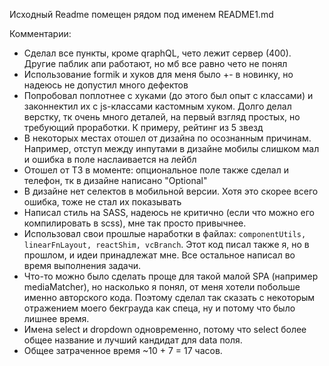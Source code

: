 Исходный Readme помещен рядом под именем README1.md

Комментарии:

* Сделал все пункты, кроме qraphQL, чето лежит сервер (400). Другие паблик апи работают, но мб все равно чето не понял
* Использование formik и хуков для меня было +- в новинку, но надеюсь не допустил много дефектов
* Попробовал поплотнее с хуками (до этого был опыт с классами) и законнектил их с js-классами кастомным хуком.
Долго делал верстку, тк очень много деталей, на первый взгляд простых, но требующий проработки. К примеру, рейтинг из 5 звезд
* В некоторых местах отошел от дизайна по осознанным причинам.
Например, отступ между инпутами в дизайне мобилы слишком мал и ошибка в поле наслаивается на лейбл
* Отошел от ТЗ в моменте: опциональное поле также сделал и телефон, тк в дизайне написано "Optional"
* В дизайне нет селектов в мобильной версии. Хотя это скорее всего ошибка, тоже не стал их показывать
* Написал стиль на SASS, надеюсь не критично (если что можно его компилировать в scss), мне так просто привычнее.
* Использовал свои прошлые наработки в файлах: `componentUtils, linearFnLayout, reactShim, vcBranch`.
Этот код писал также я, но в прошлом, и идеи принадлежат мне. Все остальное написал во время выполнения задачи.
* Что-то можно было сделать проще для такой малой SPA (например mediaMatcher), но насколько я понял, от меня хотели побольше именно авторского кода.
Поэтому сделал так сказать с некоторым отражением моего бекграуда как спеца, ну и потому что было лишнее время.
* Имена select и dropdown одновременно, потому что select более общее название и лучший кандидат для data поля.
* Общее затраченное время ~10 + 7 = 17 часов.
